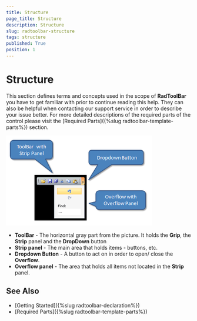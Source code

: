 ```yaml
---
title: Structure
page_title: Structure
description: Structure
slug: radtoolbar-structure
tags: structure
published: True
position: 1
---
```


# Structure

This section defines terms and concepts used in the scope of __RadToolBar__ you have to get familiar with prior to continue reading this help. They can also be helpful when contacting our support service in order to describe your issue better. For more detailed descriptions of the required parts of the control please visit the [Required Parts]({%slug radtoolbar-template-parts%}) section.

![](images/RadToolBar_structure.png)

* __ToolBar__ - The horizontal gray part from the picture. It holds the __Grip__, the __Strip__ panel and the __DropDown__ button 
* __Strip panel__ - The main area that holds items - buttons, etc. 
* __Dropdown Button__ - A button to act on in order to open/ close the __Overflow__. 
* __Overflow panel__ - The area that holds all items not located in the __Strip__ panel. 

## See Also
 * [Getting Started]({%slug radtoolbar-declaration%})
 * [Required Parts]({%slug radtoolbar-template-parts%})